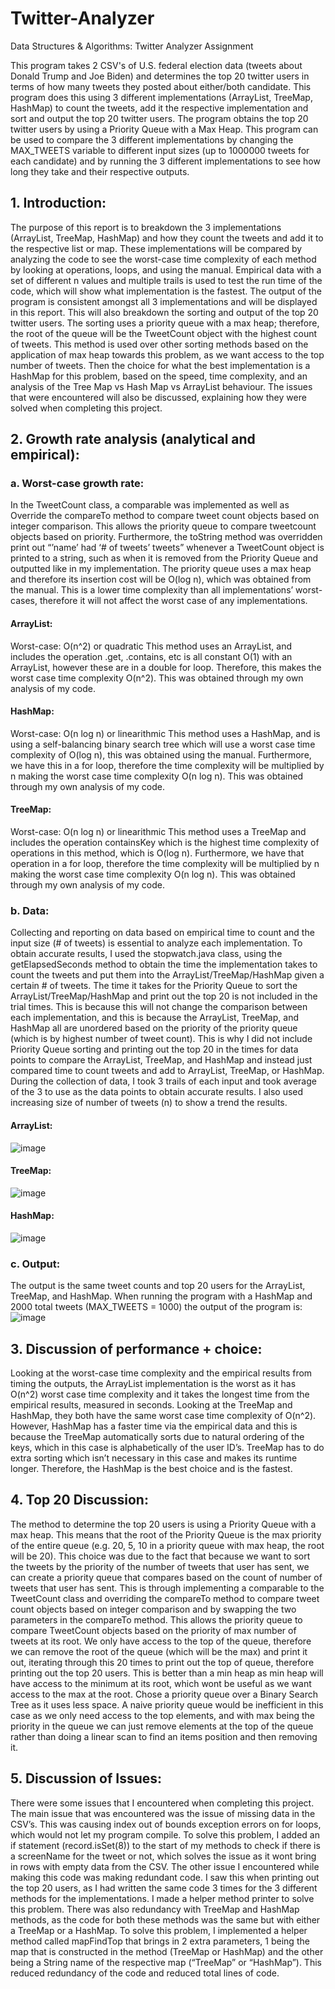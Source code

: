 # Twitter-Analyzer
Data Structures &amp; Algorithms: Twitter Analyzer Assignment

This program takes 2 CSV's of U.S. federal election data (tweets about Donald Trump and Joe Biden) and determines the top 20 twitter users in terms of how many tweets they posted about either/both candidate. This program does this using 3 different implementations (ArrayList, TreeMap, HashMap) to count the tweets, add it the respective implementation and sort and output the top 20 twitter users. The program obtains the top 20 twitter users by using a Priority Queue with a Max Heap. This program can be used to compare the 3 different implementations by changing the MAX_TWEETS variable to different input sizes (up to 1000000 tweets for each candidate) and by running the 3 different implementations to see how long they take and their respective outputs.


## 1.	Introduction:
The purpose of this report is to breakdown the 3 implementations (ArrayList, TreeMap, HashMap) and how they count the tweets and add it to the respective list or map. These implementations will be compared by analyzing the code to see the worst-case time complexity of each method by looking at operations, loops, and using the manual. Empirical data with a set of different n values and multiple trails is used to test the run time of the code, which will show what implementation is the fastest. The output of the program is consistent amongst all 3 implementations and will be displayed in this report. This will also breakdown the sorting and output of the top 20 twitter users. The sorting uses a priority queue with a max heap; therefore, the root of the queue will be the TweetCount object with the highest count of tweets. This method is used over other sorting methods based on the application of max heap towards this problem, as we want access to the top number of tweets. Then the choice for what the best implementation is a HashMap for this problem, based on the speed, time complexity, and an analysis of the Tree Map vs Hash Map vs ArrayList behaviour. The issues that were encountered will also be discussed, explaining how they were solved when completing this project.

## 2.	Growth rate analysis (analytical and empirical): 
### a. Worst-case growth rate:
In the TweetCount class, a comparable was implemented as well as Override the compareTo method to compare tweet count objects based on integer comparison. This allows the priority queue to compare tweetcount objects based on priority. Furthermore, the toString method was overridden print out “’name’ had ‘# of tweets’ tweets” whenever a TweetCount object is printed to a string, such as when it is removed from the Priority Queue and outputted like in my implementation. 
The priority queue uses a max heap and therefore its insertion cost will be O(log n), which was obtained from the manual. This is a lower time complexity than all implementations’ worst-cases, therefore it will not affect the worst case of any implementations. 
#### ArrayList:
Worst-case: O(n^2) or quadratic
This method uses an ArrayList, and includes the operation .get, .contains, etc is all constant O(1) with an ArrayList, however these are in a double for loop. Therefore, this makes the worst case time complexity O(n^2). This was obtained through my own analysis of my code.
#### HashMap:
Worst-case: O(n log n) or linearithmic
This method uses a HashMap, and is using a self-balancing binary search tree which will use a worst case time complexity of O(log n), this was obtained using the manual. Furthermore, we have this in a for loop, therefore the time complexity will be multiplied by n making the worst case time complexity O(n log n). This was obtained through my own analysis of my code.
#### TreeMap: 
Worst-case: O(n log n) or linearithmic
This method uses a TreeMap and includes the operation containsKey which is the highest time complexity of operations in this method, which is O(log n). Furthermore, we have that operation in a for loop, therefore the time complexity will be multiplied by n making the worst case time complexity O(n log n). This was obtained through my own analysis of my code.

### b. Data:
Collecting and reporting on data based on empirical time to count and the input size (# of tweets) is essential to analyze each implementation. To obtain accurate results, I used the stopwatch.java class, using the getElapsedSeconds method to obtain the time the implementation takes to count the tweets and put them into the ArrayList/TreeMap/HashMap given a certain # of tweets. The time it takes for the Priority Queue to sort the ArrayList/TreeMap/HashMap and print out the top 20 is not included in the trial times. This is because this will not change the comparison between each implementation, and this is because the ArrayList, TreeMap, and HashMap all are unordered based on the priority of the priority queue (which is by highest number of tweet count). This is why I did not include Priority Queue sorting and printing out the top 20 in the times for data points to compare the ArrayList, TreeMap, and HashMap and instead just compared time to count tweets and add to ArrayList, TreeMap, or HashMap.
During the collection of data, I took 3 trails of each input and took average of the 3 to use as the data points to obtain accurate results. I also used increasing size of number of tweets (n) to show a trend the results. 

#### ArrayList:
![image](https://user-images.githubusercontent.com/77474191/163632076-480ce72e-cb82-4e3e-9899-3a8f7bbb1ce0.png)

#### TreeMap:
![image](https://user-images.githubusercontent.com/77474191/163632092-023f0877-fe62-4826-8ee1-6e0d28e59514.png)


#### HashMap:
![image](https://user-images.githubusercontent.com/77474191/163632109-c5dc5ebc-858b-415e-af0c-163790fd0fd8.png)


### c. Output:
The output is the same tweet counts and top 20 users for the ArrayList, TreeMap, and HashMap. When running the program with a HashMap and 2000 total tweets (MAX_TWEETS = 1000) the output of the program is:
![image](https://user-images.githubusercontent.com/77474191/163632638-bbc4383b-7bdf-4ea9-92f8-b648777418f9.png)
 
## 3.	Discussion of performance + choice:
Looking at the worst-case time complexity and the empirical results from timing the outputs, the ArrayList implementation is the worst as it has O(n^2) worst case time complexity and it takes the longest time from the empirical results, measured in seconds. Looking at the TreeMap and HashMap, they both have the same worst case time complexity of O(n^2). However, HashMap has a faster time via the empirical data and this is because the TreeMap automatically sorts due to natural ordering of the keys, which in this case is alphabetically of the user ID’s. TreeMap has to do extra sorting which isn’t necessary in this case and makes its runtime longer. Therefore, the HashMap is the best choice and is the fastest.

## 4.	Top 20 Discussion:
The method to determine the top 20 users is using a Priority Queue with a max heap. This means that the root of the Priority Queue is the max priority of the entire queue (e.g. 20, 5, 10 in a priority queue with max heap, the root will be 20). This choice was due to the fact that because we want to sort the tweets by the priority of the number of tweets that user has sent, we can create a priority queue that compares based on the count of number of tweets that user has sent. This is through implementing a comparable to the TweetCount class and overriding the compareTo method to compare tweet count objects based on integer comparison and by swapping the two parameters in the compareTo method. This allows the priority queue to compare TweetCount objects based on the priority of max number of tweets at its root. We only have access to the top of the queue, therefore we can remove the root of the queue (which will be the max) and print it out, iterating through this 20 times to print out the top of queue, therefore printing out the top 20 users. This is better than a min heap as min heap will have access to the minimum at its root, which wont be useful as we want access to the max at the root. Chose a priority queue over a Binary Search Tree as it uses less space. A naive priority queue would be inefficient in this case as we only need access to the top elements, and with max being the priority in the queue we can just remove elements at the top of the queue rather than doing a linear scan to find an items position and then removing it. 

## 5.	Discussion of Issues:
There were some issues that I encountered when completing this project. The main issue that was encountered was the issue of missing data in the CSV’s. This was causing index out of bounds exception errors on for loops, which would not let my program compile. To solve this problem, I added an if statement (record.isSet(8)) to the start of my methods to check if there is a screenName for the tweet or not, which solves the issue as it wont bring in rows with empty data from the CSV. The other issue I encountered while making this code was making redundant code. I saw this when printing out the top 20 users, as I had written the same code 3 times for the 3 different methods for the implementations. I made a helper method printer to solve this problem. There was also redundancy with TreeMap and HashMap methods, as the code for both these methods was the same but with either a TreeMap or a HashMap. To solve this problem, I implemented a helper method called mapFindTop that brings in 2 extra parameters, 1 being the map that is constructed in the method (TreeMap or HashMap) and the other being a String name of the respective map (“TreeMap” or “HashMap”). This reduced redundancy of the code and reduced total lines of code.

